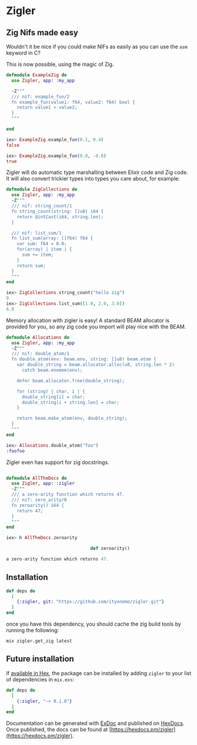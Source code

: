 # Zigler

## Zig Nifs made easy

Wouldn't it be nice if you could make NIFs as easily as you can use the `asm`
keyword in C?

This is now possible, using the magic of Zig.

```elixir
defmodule ExampleZig do
  use Zigler, app: :my_app

  ~Z"""
  /// nif: example_fun/2
  fn example_fun(value1: f64, value2: f64) bool {
    return value1 > value2;
  }
  """

end

iex> ExampleZig.example_fun(0.1, 0.4)
false

iex> ExampleZig.example_fun(0.8, -0.8)
true
```

Zigler will do automatic type marshalling between Elixir code and Zig code.
It will also convert trickier types into types you care about, for example:

```elixir
defmodule ZigCollections do
  use Zigler, app: :my_app
  ~Z"""
  /// nif: string_count/1
  fn string_count(string: []u8) i64 {
    return @intCast(i64, string.len);
  }

  /// nif: list_sum/1
  fn list_sum(array: []f64) f64 {
    var sum: f64 = 0.0;
    for(array) | item | {
      sum += item;
    }
    return sum;
  }
  """
end

iex> ZigCollections.string_count("hello zig")
9
iex> ZigCollections.list_sum([1.0, 2.0, 3.0])
6.0
```

Memory allocation with zigler is easy!  A standard BEAM allocator is provided for you,
so any zig code you import will play nice with the BEAM.

```elixir
defmodule Allocations do
  use Zigler, app: :my_app
  ~Z"""
  /// nif: double_atom/1
  fn double_atom(env: beam.env, string: []u8) beam.atom {
    var double_string = beam.allocator.alloc(u8, string.len * 2)
      catch beam.enomem(env);

    defer beam.allocator.free(double_string);

    for (string) | char, i | {
      double_string[i] = char;
      double_string[i + string.len] = char;
    }

    return beam.make_atom(env, double_string);
  }
  """
end

iex> Allocations.double_atom("foo")
:foofoo

```

Zigler even has support for zig docstrings.

```elixir

defmodule AllTheDocs do
  use Zigler, app: :zigler
  ~Z"""
  /// a zero-arity function which returns 47.
  /// nif: zero_arity/0
  fn zeroarity() i64 {
    return 47;
  }
  """
end

iex> h AllTheDocs.zeroarity

                                def zeroarity()

a zero-arity function which returns 47.
```

## Installation

```elixir
def deps do
  [
    {:zigler, git: "https://github.com/ityonemo/zigler.git"}
  ]
end
```

once you have this dependency, you should cache the zig build tools by running the following:

`mix zigler.get_zig latest`

## Future installation

If [available in Hex](https://hex.pm/docs/publish), the package can be installed
by adding `zigler` to your list of dependencies in `mix.exs`:

```elixir
def deps do
  [
    {:zigler, "~> 0.1.0"}
  ]
end
```

Documentation can be generated with [ExDoc](https://github.com/elixir-lang/ex_doc)
and published on [HexDocs](https://hexdocs.pm). Once published, the docs can
be found at [https://hexdocs.pm/zigler](https://hexdocs.pm/zigler).
